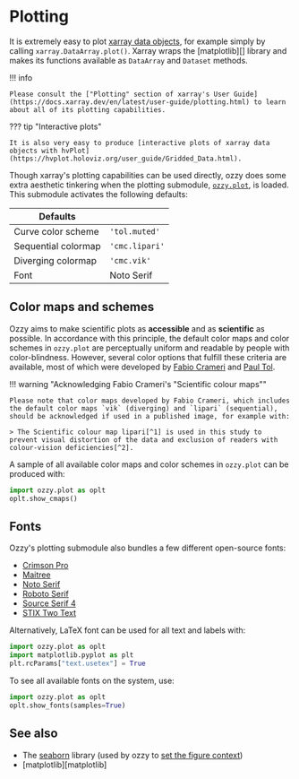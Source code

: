 # Plotting

It is extremely easy to plot [xarray data objects](key-concepts.md#data-objects), for example simply by calling `xarray.DataArray.plot()`. Xarray wraps the [matplotlib][] library and makes its functions available as `DataArray` and `Dataset` methods.

!!! info

    Please consult the ["Plotting" section of xarray's User Guide](https://docs.xarray.dev/en/latest/user-guide/plotting.html) to learn about all of its plotting capabilities.

??? tip "Interactive plots"

    It is also very easy to produce [interactive plots of xarray data objects with hvPlot](https://hvplot.holoviz.org/user_guide/Gridded_Data.html).

Though xarray's plotting capabilities can be used directly, ozzy does some extra aesthetic tinkering when the plotting submodule, [`ozzy.plot`](../reference/plot.md), is loaded. This submodule activates the following defaults:

| Defaults | | 
|------|----|
| Curve color scheme | `'tol.muted'`  |   
| Sequential colormap |  `'cmc.lipari'`  |  
| Diverging colormap |  `'cmc.vik'`   |  
| Font |  Noto Serif  |  


<!-- TODO: examples of lines, scatter, imshow, pcolormesh, etc. -->

<!-- TODO: examples of movie and interactive movie with hvplot -->


## Color maps and schemes

Ozzy aims to make scientific plots as **accessible** and as **scientific** as possible. In accordance with this principle, the default color maps and color schemes in `ozzy.plot` are perceptually uniform and readable by people with color-blindness. However, several color options that fulfill these criteria are available, most of which were developed by [Fabio Crameri](https://www.fabiocrameri.ch/colourmaps/) and [Paul Tol](https://personal.sron.nl/~pault/).

!!! warning "Acknowledging Fabio Crameri's "Scientific colour maps""

    Please note that color maps developed by Fabio Crameri, which includes the default color maps `vik` (diverging) and `lipari` (sequential), should be acknowledged if used in a published image, for example with:

    > The Scientific colour map lipari[^1] is used in this study to prevent visual distortion of the data and exclusion of readers with colour-vision deficiencies[^2].

[^1]: F. Crameri, "Scientific colour maps". Zenodo, Oct. 05, 2023. [doi: 10.5281/zenodo.8409685](http://doi.org/10.5281/zenodo.8409685).

[^2]: F. Crameri, G.E. Shephard, and P.J. Heron, "The misuse of colour in science communication". Nat. Commun. **11**, 5444 (2020). [doi: 10.1038/s41467-020-19160-7](https://doi.org/10.1038/s41467-020-19160-7). 


A sample of all available color maps and color schemes in `ozzy.plot` can be produced with:

```python
import ozzy.plot as oplt
oplt.show_cmaps()
```

## Fonts

Ozzy's plotting submodule also bundles a few different open-source fonts:

* [Crimson Pro](https://fonts.google.com/specimen/Crimson+Pro)
* [Maitree](https://fonts.google.com/specimen/Maitree?query=maitree)
* [Noto Serif](https://fonts.google.com/noto/specimen/Noto+Serif?query=noto+serif)
* [Roboto Serif](https://fonts.google.com/specimen/Roboto+Serif?query=roboto+serif) 
* [Source Serif 4](https://fonts.google.com/specimen/Source+Serif+4?query=source+serif) 
* [STIX Two Text](https://fonts.google.com/specimen/STIX+Two+Text?query=stix+two+text)

Alternatively, LaTeX font can be used for all text and labels with:

```python
import ozzy.plot as oplt
import matplotlib.pyplot as plt
plt.rcParams["text.usetex"] = True
```

To see all available fonts on the system, use:

```python
import ozzy.plot as oplt
oplt.show_fonts(samples=True)
```

## See also

* The [seaborn](https://seaborn.pydata.org/index.html) library (used by ozzy to [set the figure context](https://seaborn.pydata.org/generated/seaborn.set_context.html))
* [matplotlib][matplotlib]



<!-- import ozzy.plot as oplt

oplt.show_cmaps(libraries=["tol", "cmc"], categories=["sequential", "qualitative"]) -->

<!-- # Plot with ozzy fonts
fonts = oplt.ozzy_fonts
nfonts = len(fonts)

axs = []
for i, font in enumerate(fonts):

    plt.rcParams["font.family"] = font
    fig, axtmp = plt.subplots()
    axs.append(axtmp)
    
    ds['np'].plot(x='t_offs_m', ax=axs[i])
    plt.ylim((0.97, 1.05))
    plt.xlim((0.0, 10.5))
    plt.grid()
    plt.title(r'Plasma density profile - ' + font)

    fig.set_figheight(2) -->

